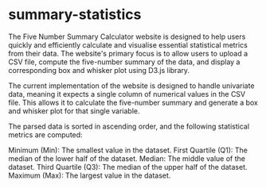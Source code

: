# summary-statistics

The Five Number Summary Calculator website is designed to help users quickly and efficiently calculate and visualise essential statistical metrics from their data. The website's primary focus is to allow users to upload a CSV file, compute the five-number summary of the data, and display a corresponding box and whisker plot using D3.js library.

The current implementation of the website is designed to handle univariate data, meaning it expects a single column of numerical values in the CSV file. This allows it to calculate the five-number summary and generate a box and whisker plot for that single variable.

The parsed data is sorted in ascending order, and the following statistical metrics are computed:

Minimum (Min): The smallest value in the dataset.
First Quartile (Q1): The median of the lower half of the dataset.
Median: The middle value of the dataset.
Third Quartile (Q3): The median of the upper half of the dataset.
Maximum (Max): The largest value in the dataset.
